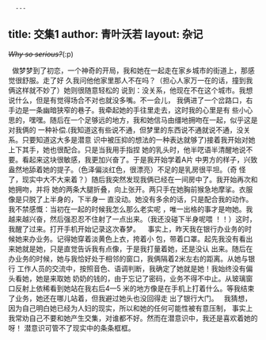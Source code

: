       ---
title:  交集1
author:  青叶沃若
layout:  杂记
---
~~*Why so serious?*~~(:p) 

&nbsp;&nbsp;做梦梦到了初恋，一个神奇的开局，我和她在一起走在家乡城市的街道上，那感觉很舒服。走了好
久我问他他家里那人不在吗？（担心人家万一在的话，撞到我俩这样就不妙了）她则很随意轻松的
说到：没关系，他现在不在这个城市。我想说什么，但是有觉得场合不对也就没多嘴。不一会儿，
我俩进了一个岔路口，右手边是一条幽暗狭窄的巷子。我牵起她的手往里走去，这时我的心里是有
些小心思的，嘿嘿。随后在一个足够远的地方，我和她信马由缰地拥吻在一起，似乎这是对我俩的
一种补偿.(我知道这有些说不通，但梦里的东西说不通就说不通，没关系。只要知道这大多是潜意
识中被压抑的想法的一种表达就够了)接着我开始对她上下其手，她也很配合。只是当我用手指捏
她的乳头时，他半呓语半清醒地说不要。看起来这块很敏感，我更加兴奋了。于是我开始学着A片
中男方的样子，兴致盎然地舔着她的提子。（色泽偏淡红色，很漂亮）不足的是乳房很平坦。（奇
怪了，现实中大不大来着？）随后我突然发现我俩已经在一间房中了。我开始再次和她拥吻，并将
她的两条大腿折叠，向上张开。两只手在她胸前猴急地摩挲。衣服像是只脱了上半身的，下半身一
直没动。她没有多余的话，只是配合我的动作。我不禁感慨：当初在一起的时候我怎么那么老实呢
，唯一出格的事才是吻她。我越来越兴奋，然后强忍忍不住射了一点出来。（我还没碰下半身呢喂
！！）这时，我醒了过来。打开手机开始记录这次春梦。
&nbsp;&nbsp; 事实上，昨天我在银行办业务的时候她来办业务。记得她穿着淡黄色上衣，挎着小
包，带着口罩。起先我没有看出来她就是她，只是直觉告诉我有点像，于是我打量着她，还是没认
出来。随后在办业务的时候，她与我恰好处于相邻的窗口，我俩隔着2米左右的距离。从她与银行
工作人员的交流中，按照音色、语调判断，我确定了她就是她！我始终没有偏头看她，她是来取她
奶奶的钱的，由于忘记了密码，业务不得不中止。从玻璃窗口反射上依稀看到她站在我右后4—5
米的地方像是在手机上打着什么。等我结束了业务，她还在哪儿站着，但我避过她头也没回得走
出了银行大门。
&nbsp;&nbsp;我猜想，因为自己明白她已经为人妇的现实，所以和她的任何可能性被有意压制，
事实上我常劝自己不要和她产生交集，对谁都不好。然而在潜意识中，我还是喜欢着她的呀！
潜意识可管不了现实中的条条框框。